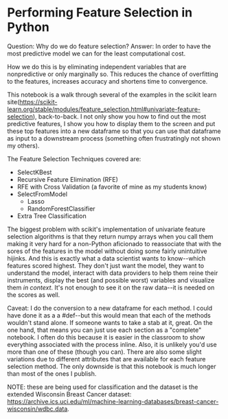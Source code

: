 # Performing Feature Selection in Python

Question: Why do we do feature selection? 
Answer: In order to have the most predictive model we can for the least computational cost. 

How we do this is by eliminating independent variables that are nonpredictive or only marginally so. This reduces the chance of overfitting to the features, increases accuracy and shortens time to convergence. 

This notebook is a walk through several of the examples in the scikit learn site(https://scikit-learn.org/stable/modules/feature_selection.html#univariate-feature-selection), back-to-back. I not only show you how to find out the most predictive features, I show you how to display them to the screen and put these top features into a new dataframe so that you can use that dataframe as input to a downstream process (something often frustratingly not shown my others). 

The Feature Selection Techniques covered are: 
* SelectKBest
* Recursive Feature Elimination (RFE)
* RFE with Cross Validation (a favorite of mine as my students know)
* SelectFromModel
    * Lasso
    * RandomForestClassifier
* Extra Tree Classification

The biggest problem with scikit's implementation of univariate feature selection algorithms is that they return numpy arrays when you call them making it very hard for a non-Python aficionado to reassociate that with the sores of the features in the model without doing some fairly unintuitive hijinks. And this is exactly what a data scientist wants to know--which features scored highest. They don't just want the model, they want to understand the model, interact with data providers to help them reine their instruments, display the best (and possible worst) variables and visualize them *in context*. It's not enough to see it on the raw data--it is needed on the scores as well.

Caveat: I do the conversion to a new dataframe for each method. I could have done it as a a #def--but this would mean that each of the methods wouldn't stand alone. If someone wants to take a stab at it, great. On the one hand, that means you can just use each section as a "complete" notebook. I often do this because it is easier in the classroom to show everything associated with the process inline. Also, it is unlikely you'd use more than one of these (though you can). There are also some slight variations due to different attributes that are available for each feature selection method. The only downside is that this notebook is much longer than most of the ones I publish.

NOTE: these are being used for classification and the dataset is the extended Wisconsin Breast Cancer dataset: https://archive.ics.uci.edu/ml/machine-learning-databases/breast-cancer-wisconsin/wdbc.data. 
